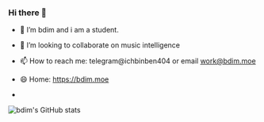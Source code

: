 ### Hi there 👋
- 🔭 I’m bdim and i am a student.
- 👯 I’m looking to collaborate on music intelligence
- 📫 How to reach me: telegram@ichbinben404 or email work@bdim.moe
- 😄 Home: https://bdim.moe

- 
![bdim's GitHub stats](https://github-readme-stats.vercel.app/api?username=bdim404)
